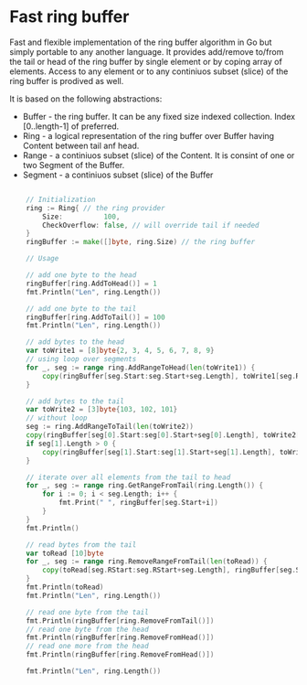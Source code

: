 # Fast ring buffer
Fast and flexible implementation of the ring buffer algorithm in Go but simply portable to any another language.
It provides add/remove to/from the tail or head of the ring buffer by single element or by coping array of elements.
Access to any element or to any continiuos subset (slice) of the ring buffer is prodived as well.

It is based on the following abstractions:
* Buffer - the ring buffer. It can be any fixed size indexed collection. Index [0..length-1] of preferred.
* Ring - a logical representation of the ring buffer over Buffer having Content between tail anf head.
* Range - a continiuos subset (slice) of the Content. It is consint of one or two Segment of the Buffer.
* Segment - a continiuos subset (slice) of the Buffer

```go

	// Initialization
	ring := Ring{ // the ring provider
		Size:          100,
		CheckOverflow: false, // will override tail if needed
	}
	ringBuffer := make([]byte, ring.Size) // the ring buffer

	// Usage

	// add one byte to the head
	ringBuffer[ring.AddToHead()] = 1
	fmt.Println("Len", ring.Length())

	// add one byte to the tail
	ringBuffer[ring.AddToTail()] = 100
	fmt.Println("Len", ring.Length())

	// add bytes to the head
	var toWrite1 = [8]byte{2, 3, 4, 5, 6, 7, 8, 9}
	// using loop over segments
	for _, seg := range ring.AddRangeToHead(len(toWrite1)) {
		copy(ringBuffer[seg.Start:seg.Start+seg.Length], toWrite1[seg.RStart:seg.RStart+seg.Length])
	}

	// add bytes to the tail
	var toWrite2 = [3]byte{103, 102, 101}
	// without loop
	seg := ring.AddRangeToTail(len(toWrite2))
	copy(ringBuffer[seg[0].Start:seg[0].Start+seg[0].Length], toWrite2[0:seg[0].Length])
	if seg[1].Length > 0 {
		copy(ringBuffer[seg[1].Start:seg[1].Start+seg[1].Length], toWrite2[seg[1].Length:])
	}

	// iterate over all elements from the tail to head
	for _, seg := range ring.GetRangeFromTail(ring.Length()) {
		for i := 0; i < seg.Length; i++ {
			fmt.Print(" ", ringBuffer[seg.Start+i])
		}
	}
	fmt.Println()

	// read bytes from the tail
	var toRead [10]byte
	for _, seg := range ring.RemoveRangeFromTail(len(toRead)) {
		copy(toRead[seg.RStart:seg.RStart+seg.Length], ringBuffer[seg.Start:seg.Start+seg.Length])
	}
	fmt.Println(toRead)
	fmt.Println("Len", ring.Length())

	// read one byte from the tail
	fmt.Println(ringBuffer[ring.RemoveFromTail()])
	// read one byte from the head
	fmt.Println(ringBuffer[ring.RemoveFromHead()])
	// read one more from the head
	fmt.Println(ringBuffer[ring.RemoveFromHead()])

	fmt.Println("Len", ring.Length())

```
